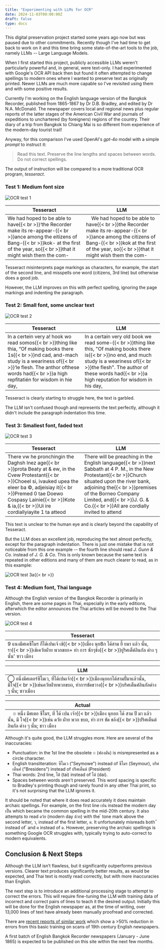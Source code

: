 ```yaml
---
title: "Experimenting with LLMs for OCR"
date: 2024-11-03T00:00:00Z
draft: false
type: docs
---
```

This digital preservation project started some years ago now but was paused
due to other commitments. Recently though I've had time to get back to work
on it and this time bring some state-of-the-art tools to the job, namely 
LLMs -- Large Language Models.

<!--more-->

When I first started this project, publicly accessible LLMs weren't particularly powerful and, in
general, were text-only. I had experimented with Google's OCR API back then
but found it often attempted to change spellings to modern ones where I wanted to
preserve text as originally printed. Newer LLMs are much more capable so I've 
revisited using them and with some positive results.

Currently I'm working on the English language version of the Bangkok Recorder,
published from 1865-1867 by Dr D.B. Bradley, and edited by Dr N.A. McDonald.
The newspaper covers local and regional news plus regular reports of the latter
stages of the American Civil War and journals of expeditions to unchartered (by 
foreigners) regions of the country. Their diary of a trip from Bangkok to Chiang Mai
is so different from experience of the modern-day tourist trail!

Anyway, for this comparison I've used OpenAI's _gpt-4o_ model with a simple _prompt_
to instruct it:

> Read this text. Preserve the line lengths and spaces between words. Do not correct spellings.

The output of instruction will be compared to a more traditional OCR program, _tesseract_.


### Test 1: Medium font size

![OCR test 1](/images/ocr-tests/ocr-test-1.png)

| Tesseract      | LLM |
| ----------- | ----------- |
| We had hoped to be able to have{{< br >}}‘the Recorder make its re-appear-{{< br >}}ance among the eitizens of Bang-{{< br >}}kok- at the first of the year, so{{< br >}}that it might wish them the com-  | &nbsp;&nbsp;&nbsp;&nbsp;We had hoped to be able to have{{< br >}}the Recorder make its re-appear-{{< br >}}ance among the citizens of Bang-{{< br >}}kok at the first of the year, so{{< br >}}that it might wish them the com-       |

Tesseract misinterprets page markings as characters, for example, the start of the second line, 
and misspells one word (citizens, 3rd line) but otherwise does a good job.

However, the LLM improves on this with perfect spelling, ignoring the page markings and indenting the paragraph.


### Test 2: Small font, some unclear text

![OCR test 2](/images/ocr-tests/ocr-test-2.png)

| Tesseract      | LLM |
| ----------- | ----------- |
| In a certein very a! hook wo read somos{{< br >}}thing like thia, “Of making books there 1s{{< br >}}nd cad, and-mach study is a weariness of{{< br >}}‘le flesh. The anthor ofthese words had{{< br >}}a high repfitatién for wisdom in hie day, | In a certain very old book we read some-{{< br >}}thing like this, "Of making books there is{{< br >}}no end, and much study is a weariness of{{< br >}}the flesh". The author of these words had{{< br >}}a high reputation for wisdom in his day, |

Tesseract is clearly starting to struggle here, the text is garbled.

The LLM isn't confused though and represents the text perfectly, although it didn't include the paragraph indentation this time.


### Test 3: Smallest font, faded text

![OCR test 3](/images/ocr-tests/ocr-test-3.png)

| Tesseract      | LLM |
| ----------- | ----------- |
| There vw he pronchingin the Daghsh lnez age{{< br >}}prota Beaty at & ew, in the Cvew Protestant{{< br >}}Choeel si, ivauked upea the eleer ba ©, adjeisiay it{{< br >}}Premed 0 tae Doewo Cospasy Lainie{{< br >}}Kote & ia,{{< br >}}Ui ire cordiallyiayite 1 ta atteod | There will be preaching in the English language{{< br >}}next Sabbath at 4 P. M., in the New Protestant{{< br >}}Church situated upon the river bank, adjoining the{{< br >}}premises of the Borneo Company Limited, and{{< br >}}J. G. & Co.{{< br >}}All are cordially invited to attend |

This text is unclear to the human eye and is clearly beyond the capability of Tesseract. 

But the LLM does an excellent job, reproducing the text almost perfectly, except for
the paragraph indentation. There is just one mistake that is not noticeable from this 
one example -- the fourth line should read _J. Gunn & Co._ instead of _J. G. & Co._
This is only known because the same text is repeated in other editions and many of them
are much clearer to read, as in this example:

![OCR test 3a](/images/ocr-tests/ocr-test-3a.png){{< br >}}


### Test 4: Medium font, Thai language

Although the English version of the Bangkok Recorder is primarily in English, 
there are some pages in Thai, especially in the early editions, afterwhich the 
editor announces the Thai articles will be moved to the Thai version.

![OCR test 4](/images/ocr-tests/ocr-test-4.png)

| Tesseract |
| --------- |
| 9 แนงมีศเคซีโมร ก็ได้เปนเจ้ เข้{{< br >}}เมื่อง นุย8ก ได้สาม ยี้ ยมา แล้ว นั้น,   รา{{< br >}}เข้เควัยฝ่าย พวกขยก+   ทํา การ ซักๆข้ง{{< br >}}ยู่ริศเต็ต์ลินกัล ต่าง ๆ นั้น' ซาว เมือง |

| LLM |
| ---------- |
| ⃝  อนึ่งมีศเตอร์ซีโมเว,  ที่ได้เปนเจ้า{{< br >}}เมืองนุยอกไต้สามปี๋มาแล้วนั้น, มีใจ{{< br >}}เช่นควัยฝ่ายพวกขบถ, ทำการขัดขวาง{{< br >}}บริศเต็นศ์ลินกัลต่าง ๆ นั้น; ชาวเมือง |

| Actual |
| ---------- |
| &nbsp;&nbsp;&nbsp;&nbsp;๏ หนึ่ง มีศเตอ ซีโมร, ที่ ได้ เปน เจ้า{{< br >}}เมือง นุยอก ได้ สาม ปี มา แล้ว นั้น, มี ใจ{{< br >}}เช่น ดวัย ฝ่าย พวก ขบถ, ทำ การ ขัด ชอ้ง{{< br >}}ปริศเต็นต์ ลินกัล ต่าง ๆ นั้น; ชาว เมือง |

Although it's quite good, the LLM struggles more. Here are several of the inaccuracies:

* Punctuation: in the 1st line the obsolete ๏ (ฟองมัน) is misrepresented as a circle character.
* English transliteration: ซีโมเว ("Seymowe") instead of ซีโมร (Seymour), บริศเต็นศ์ ("Bresidens") instead of ปริศเต็นต์ (President)
* Thai words: 2nd line, ไต้ (tai) instead of ได้ (dai).
* Spaces between words aren't preserved. This word spacing is specific to Bradley's printing though and rarely found in any other Thai print, so it's not surprising that the LLM ignores it.

It should be noted that where it does read accurately it does maintain archaic spellings.
For example, on the first line เปน instead the modern day เป็น which became the
common spelling in the mid-20th century. It also attempts to read ดว้ย (modern day ด้วย)
with the ้ tone mark above the second letter, ว, instead of the first letter, ด. 
It unfortunately misreads both  ั instead of ้ and ค instead of ด. However, preserving
the archaic spellings is something Google OCR struggles with, typically trying to auto-correct
to modern equivalents.


## Conclusion & Next Steps

Although the LLM isn’t flawless, but it significantly outperforms previous versions. Clearer text produces
significantly better results, as would be expected, and Thai text is mostly read correctly,
but with more inaccuracies than English.

The next step is to introduce an additional processing stage to attempt to correct the errors.
This will require fine-tuning the LLM with training data of incorrect and correct pairs of lines to
teach it the desired output. Initially this will be done for the English newspaper as, at the
time of writing, over 13,000 lines of text have already been manually proofread and corrected.

There are [recent reports of similar work](https://review.gale.com/2024/09/03/using-large-language-models-for-post-ocr-correction/) which show a >50% reduction in errors
from this basic training on scans of 19th century English newspapers.

A first batch of English Bangkok Recorder newspapers (January - June 1865)
is expected to be published on this site within the next few months.
